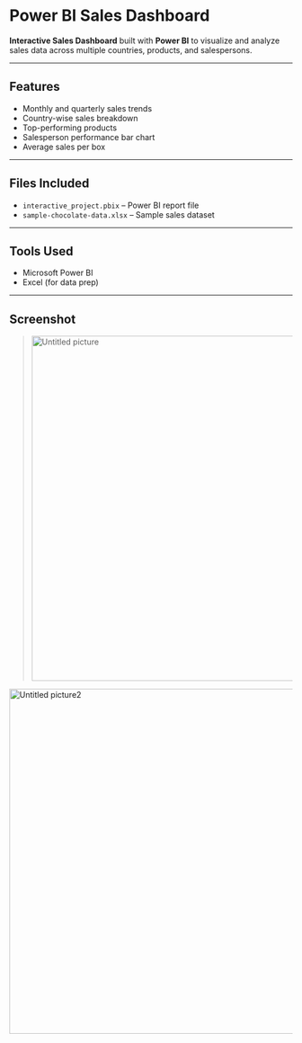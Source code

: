 # Power BI Sales Dashboard

 **Interactive Sales Dashboard** built with **Power BI** to visualize and analyze sales data across multiple countries, products, and salespersons.

---

##  Features
- Monthly and quarterly sales trends 
- Country-wise sales breakdown 
- Top-performing products 
- Salesperson performance bar chart 
- Average sales per box 

---

##  Files Included
- `interactive_project.pbix` – Power BI report file
- `sample-chocolate-data.xlsx` – Sample sales dataset 

---

##  Tools Used
- Microsoft Power BI
- Excel (for data prep)

---

##  Screenshot
> 
> <img width="1103" height="614" alt="Untitled picture" src="https://github.com/user-attachments/assets/b2170a10-316b-41eb-ad3b-37f68fb95773" />
<img width="1103" height="614" alt="Untitled picture2" src="https://github.com/user-attachments/assets/95de87c9-743f-4d26-90eb-c46ceb5f97c2" />





